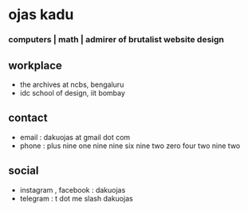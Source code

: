# ojas kadu

### computers | math | admirer of brutalist website design

## workplace 
  - the archives at ncbs, bengaluru
  - idc school of design, iit bombay

## contact
  - email : dakuojas at gmail dot com
  - phone : plus nine one nine nine six nine two zero four two nine two

## social
  - instagram , facebook : dakuojas
  - telegram : t dot me slash dakuojas


